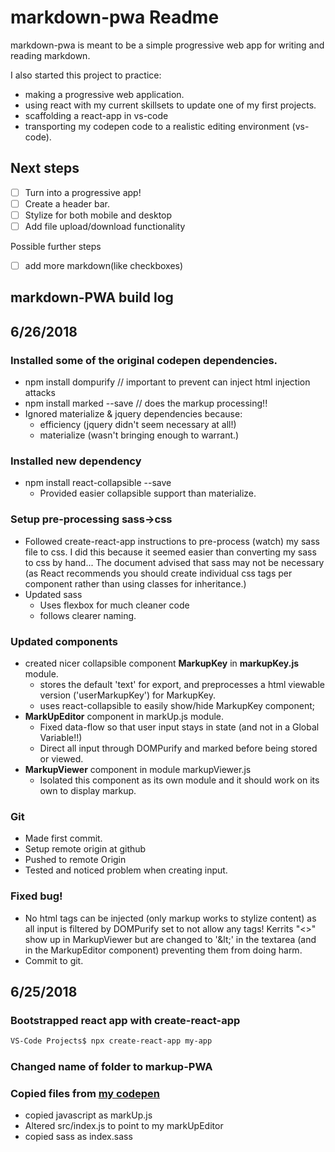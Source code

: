 # markdown-pwa Readme

markdown-pwa is meant to be a simple progressive web app for writing and reading markdown.

I also started this project to practice:
* making a progressive web application.
* using react with my current skillsets to update one of my first projects.
* scaffolding a react-app in vs-code
* transporting my codepen code to a realistic editing environment (vs-code).

## Next steps
- [ ] Turn into a progressive app!
- [ ] Create a header bar.
- [ ] Stylize for both mobile and desktop 
- [ ] Add file upload/download functionality

Possible further steps
- [ ] add more markdown(like checkboxes)


## markdown-PWA build log

## 6/26/2018

### Installed some of the original codepen dependencies.
* npm install dompurify // important to prevent can inject html injection attacks 
* npm install marked --save // does the markup processing!!
* Ignored materialize & jquery dependencies because:
  * efficiency (jquery didn't seem necessary at all!)
  * materialize (wasn't bringing enough to warrant.)

### Installed new dependency
* npm install react-collapsible --save
  * Provided easier collapsible support than materialize.

### Setup pre-processing sass->css
* Followed create-react-app instructions to pre-process (watch) my sass file to css.  I did this because it seemed easier than converting my sass to css by hand... The document advised that sass may not be necessary (as React recommends you should create individual css tags per component rather than using classes for inheritance.)
* Updated sass
  * Uses flexbox for much cleaner code
  * follows clearer naming.

### Updated components

* created nicer collapsible component  **MarkupKey** in **markupKey.js** module. 
  * stores the default 'text' for export, and 
        preprocesses a html viewable version ('userMarkupKey') for MarkupKey.
  * uses react-collapsible to easily show/hide  MarkupKey component;
* **MarkUpEditor** component in markUp.js module.
  * Fixed data-flow so that user input stays in state (and not in a Global Variable!!)
  * Direct all input through DOMPurify and marked before being stored or viewed.
* **MarkupViewer** component in module markupViewer.js
  * Isolated this component as its own module and it should work on its own to display markup.

### **Git**
* Made first commit.
* Setup remote origin at github
* Pushed to remote Origin
* Tested and noticed problem when creating input.

### Fixed bug!
* No html tags can be injected (only markup works to stylize content) as all input is filtered by DOMPurify set to not allow any tags!  Kerrits "<>" show up in MarkupViewer but are changed to '\&lt;' in the textarea (and in the MarkupEditor component) preventing them from doing harm.
* Commit to git.

## 6/25/2018
### Bootstrapped react app with create-react-app 
```bash
VS-Code Projects$ npx create-react-app my-app
```
### Changed name of folder to markup-PWA

### Copied files from [my codepen](https://codepen.io/moseschild/pen/rGKgZG)
* copied javascript as markUp.js
* Altered src/index.js to point to my markUpEditor
* copied sass as index.sass


